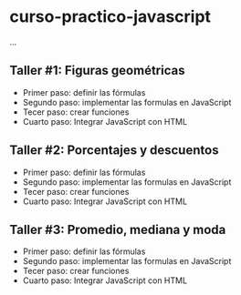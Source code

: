 # curso-practico-javascript

...

## Taller #1: Figuras geométricas

- Primer paso: definir las fórmulas
- Segundo paso: implementar las formulas en JavaScript
- Tecer paso: crear funciones
- Cuarto paso: Integrar JavaScript con HTML

## Taller #2: Porcentajes y descuentos

- Primer paso: definir las fórmulas
- Segundo paso: implementar las formulas en JavaScript
- Tecer paso: crear funciones
- Cuarto paso: Integrar JavaScript con HTML

## Taller #3: Promedio, mediana y moda

- Primer paso: definir las fórmulas
- Segundo paso: implementar las formulas en JavaScript
- Tecer paso: crear funciones
- Cuarto paso: Integrar JavaScript con HTML
